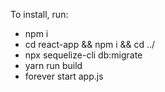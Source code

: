 To install, run:
- npm i
- cd react-app && npm i && cd ../
- npx sequelize-cli db:migrate
- yarn run build
- forever start app.js
